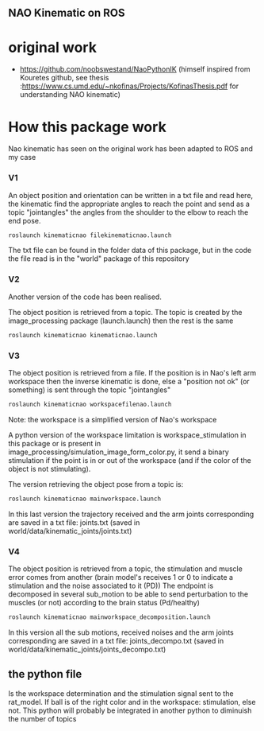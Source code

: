 ## NAO Kinematic on ROS

# original work
- https://github.com/noobswestand/NaoPythonIK
(himself inspired from Kouretes github, see thesis :https://www.cs.umd.edu/~nkofinas/Projects/KofinasThesis.pdf for understanding NAO kinematic)

# How this package work
Nao kinematic has seen on the original work has been adapted to ROS and my case
 
 ### V1
 An object position and orientation can be written in a txt file and read here, 
 the kinematic find the appropriate angles to reach the point and send as a topic "jointangles" 
 the angles from the shoulder to the elbow to reach the end pose. 
```bash
roslaunch kinematicnao filekinematicnao.launch 
```
The txt file can be found in the folder data of this package, but in the code the file read is in the "world" 
package of this repository

### V2
Another version of the code has been realised. 

The object position is retrieved from a topic. 
The topic is created by the image_processing package (launch.launch)
then the rest is the same

```bash
roslaunch kinematicnao kinematicnao.launch 
```

### V3

The object position is retrieved from a file.
If the position is in Nao's left arm workspace then the inverse kinematic is done, else a "position not ok" (or something) is sent through the topic "jointangles"

```bash
roslaunch kinematicnao workspacefilenao.launch 
```
Note: the workspace is a simplified version of Nao's workspace


A python version of the workspace limitation is workspace_stimulation in this package or is present in image_processing/simulation_image_form_color.py, it send a binary stimulation if the point is in or out of the workspace (and if the color of the object is not stimulating).

The version retrieving the object pose from a topic is:

```bash
roslaunch kinematicnao mainworkspace.launch 
```
In this last version the trajectory received and the arm joints corresponding are saved in a txt file: joints.txt (saved in world/data/kinematic_joints/joints.txt)

### V4

The object position is retrieved from a topic, the stimulation and muscle error comes from another (brain model's receives 1 or 0 to indicate a stimulation and the noise associated to it (PD))
The endpoint is decomposed in several sub_motion to be able to send perturbation to the muscles (or not) according to the brain status (Pd/healthy)

```bash
roslaunch kinematicnao mainworkspace_decomposition.launch 
```

In this version all the sub motions, received noises and the arm joints corresponding are saved in a txt file: joints_decompo.txt (saved in world/data/kinematic_joints/joints_decompo.txt)

## the python file

Is the workspace determination and the stimulation signal sent to the rat_model.
If ball is of the right color and in the workspace: stimulation, else not.
This python will probably be integrated in another python to diminuish the number of topics


